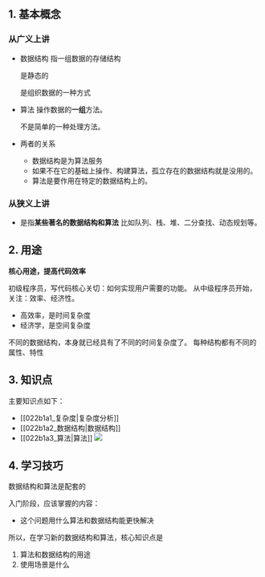 
## 1. 基本概念

### 从广义上讲

- 数据结构
  指一组数据的存储结构

  是静态的
  
  是组织数据的一种方式
  
- 算法
  操作数据的**一组**方法。  

  不是简单的一种处理方法。
  
- 两者的关系
  - 数据结构是为算法服务
  - 如果不在它的基础上操作、构建算法，孤立存在的数据结构就是没用的。
  - 算法是要作用在特定的数据结构上的。



### 从狭义上讲

- 是指**某些著名的数据结构和算法**
    比如队列、栈、堆、二分查找、动态规划等。



## 2. 用途

**核心用途，提高代码效率**

初级程序员，写代码核心关切：如何实现用户需要的功能。
从中级程序员开始，关注：效率、经济性。

- 高效率，是时间复杂度
- 经济学，是空间复杂度



不同的数据结构，本身就已经具有了不同的时间复杂度了。
每种结构都有不同的属性、特性



## 3. 知识点

主要知识点如下：
- [[022b1a1_复杂度|复杂度分析]]
- [[022b1a2_数据结构|数据结构]]
- [[022b1a3_算法|算法]]
![](http://yoese.oss-ap-northeast-1.aliyuncs.com/02g/%E6%95%B0%E6%8D%AE%E7%BB%93%E6%9E%84%E4%B8%8E%E7%AE%97%E6%B3%95%E4%B9%8B%E7%BE%8E-1.png)



## 4. 学习技巧

数据结构和算法是配套的

入门阶段，应该掌握的内容：
-   这个问题用什么算法和数据结构能更快解决

所以，在学习新的数据结构和算法，核心知识点是
1. 算法和数据结构的用途
2. 使用场景是什么

